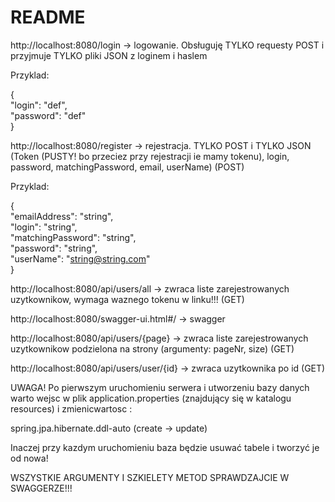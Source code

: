 README  
======

http://localhost:8080/login -> logowanie. Obsługuję TYLKO requesty POST i przyjmuje TYLKO pliki JSON z loginem i haslem  
  
Przyklad:  
  
{  
"login": "def",  
"password": "def"  
}  
  
http://localhost:8080/register -> rejestracja. TYLKO POST i TYLKO JSON (Token (PUSTY! bo przeciez przy rejestracji ie mamy tokenu), login, password, matchingPassword, email, userName) (POST)  
  
  Przyklad:  
    
  {  
  "emailAddress": "string",  
  "login": "string",  
  "matchingPassword": "string",  
  "password": "string",  
  "userName": "string@string.com"  
}    
    
  
http://localhost:8080/api/users/all -> zwraca liste zarejestrowanych uzytkownikow, wymaga waznego tokenu w linku!!! (GET)  
  
http://localhost:8080/swagger-ui.html#/ -> swagger  
  
http://localhost:8080/api/users/{page} -> zwraca liste zarejestrowanych uzytkownikow podzielona na strony (argumenty: pageNr, size) (GET)  
  
http://localhost:8080/api/users/user/{id} -> zwraca uzytkownika po id (GET)    
  
  
    
UWAGA! Po pierwszym uruchomieniu serwera i utworzeniu bazy danych warto wejsc w plik application.properties (znajdujący się w katalogu resources) i zmienicwartosc :  
  
spring.jpa.hibernate.ddl-auto (create -> update)  
  
Inaczej przy kazdym uruchomieniu baza będzie usuwać tabele i tworzyć je od nowa!
  
    
WSZYSTKIE ARGUMENTY I SZKIELETY METOD SPRAWDZAJCIE W SWAGGERZE!!!    
